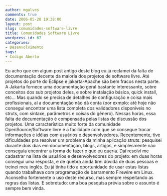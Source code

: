 ```yaml
---
author: mgalves
comments: true
date: 2006-05-28 19:38:00
layout: post
slug: comunidades-software-livre
title: Comunidades Software Livre
wordpress_id: 67
categories:
- Desenvolvimento
tags:
- Código Aberto
---
```


Eu acho que em algum post antigo deste blog eu já reclamei da falta de documentação decente da maioria dos projetos de software livre. Até projetos do porte do Eclipse e jakarta-Apache são bem fracos nesta parte. A Jakarta fornece uma documentação geral bastante interessante, sobre conceitos dos sub projetos deles, e sobre instalação básica, quick install, etc... Mas  quando se precisa de detalhes de configuração e coisa mais profissionais, aí a documentação não dá conta (por exmplo: até hoje não consegui encontrar uma lista completa dos validadores disponíveis no struts, com sintaxe, parâmetros e coisas do gênero).
Nessas horas, essa falta de documentação é compensada pelas listas de discussão dos projetos. Uma característica muito forte da comunidade OpenSource/Software livre é a facilidade com que se consegue trocar informações e idéias com usuários e desenvolvedores. Recentemente, tive dificuldades pra resolver um problema da minha aplicação struts: pesquisei durante dois dias em documentação, blogs, artigos, e simplesmente não conseguia encontrar a forma de fazer o que eu queria. Daí resolvi me cadastrar na lista de usuários e desenvolvedores do projeto: em duas horas consegui uma resposta, e de quebra ainda tirei dúvida de duas pessoas e treinei meu inglês. Eu já tinha tido a oportunidade de usar estas listas quando trabalhava com programação de barramento Firewire em Linux. Aconselho fortemente o uso deste recurso, mas sempre respeitando as regras das listas. E sobretudo: uma boa pesquisa prévia sobre o assunto é sempre bem vinda.
